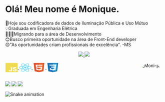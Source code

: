 # Olá! Meu nome é Monique.

💼Hoje sou codificadora de dados de Iluminação Pública e Uso Mútuo <br>
💡Graduada em Engenharia Elétrica <br>
👩🏽‍💻Migrando para a área de Desenvolvimento <br>
😊Busco primeira oportunidade na área de Front-End developer <br>
😍"As oportunidades criam profissionais de excelência". -MS

<div align="center">
  <a href="https://github.com/MoniSuzan">
  <img height="180em" src="https://github-readme-stats.vercel.app/api?username=MoniSuzan&show_icons=true&theme=dracula&include_all_commits=true&count_private=true"/>
  <img height="180em" src="https://github-readme-stats.vercel.app/api/top-langs/?username=MoniSuzan&layout=compact&langs_count=7&theme=dracula"/>
</div>
<div style="display: inline_block"><br>
  <img align="center" alt="Moni-Js" height="30" width="40" src="https://raw.githubusercontent.com/devicons/devicon/master/icons/javascript/javascript-plain.svg">
  <img align="center" alt="Moni-React" height="30" width="40" src="https://raw.githubusercontent.com/devicons/devicon/master/icons/react/react-original.svg">
  <img align="center" alt="Moni-HTML" height="30" width="40" src="https://raw.githubusercontent.com/devicons/devicon/master/icons/html5/html5-original.svg">
  <img align="center" alt="Moni-CSS" height="30" width="40" src="https://raw.githubusercontent.com/devicons/devicon/master/icons/css3/css3-original.svg">
  <img align="right" alt="Moni-pic" height="150" style="border-radius:50px;" src="https://media.discordapp.net/attachments/992663038408794126/992675749729415248/MyEmoji_20220702_031729_74449.png?width=364&height=364"/>
  
  ##
 
<div> 
  <a href="https://www.instagram.com/monisuzan/" target="_blank"><img src="https://img.shields.io/badge/-Instagram-%23E4405F?style=for-the-badge&logo=instagram&logoColor=white" target="_blank"></a>
  <a href = "mailto:monisuzan@gmail.com"><img src="https://img.shields.io/badge/-Gmail-%23333?style=for-the-badge&logo=gmail&logoColor=white" target="_blank"></a> 
  <a href="https://www.linkedin.com/in/monique-almeida-523863140/" target="_blank"><img src="https://img.shields.io/badge/-LinkedIn-%230077B5?style=for-the-badge&logo=linkedin&logoColor=white" target="_blank"></a> 
  
  ![Snake animation](https://github.com/MoniSuzan/MoniSuzan/blob/output/github-contribution-grid-snake.svg)
 
</div>
